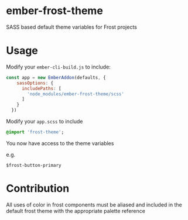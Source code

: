 # ember-frost-theme

SASS based default theme variables for Frost projects

# Usage


Modify your `ember-cli-build.js` to include:


```javascript
const app = new EmberAddon(defaults, {
    sassOptions: {
      includePaths: [
        'node_modules/ember-frost-theme/scss'
      ]
    }
  })
```

Modify your `app.scss` to include


```sass
@import 'frost-theme';
```

You now have access to the theme variables

e.g.

`$frost-button-primary`

# Contribution

All uses of color in frost components must be aliased and included in the default frost theme with the appropriate palette reference
